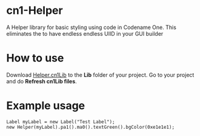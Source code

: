 # cn1-Helper
A Helper library for basic styling using code in Codename One. This eliminates the to have endless endless UIID in your GUI builder

# How to use
Download  [Helper.cn1Lib][1] to the **Lib** folder of your project.
Go to your project and do **Refresh cn1Lib files**.

# Example usage
    Label myLabel = new Label("Test Label");
    new Helper(myLabel).pa1().ma0().textGreen().bgColor(0xe1e1e1);


  [1]: https://github.com/diamondobama/cn1-Helper/blob/master/Helper.cn1lib?raw=true

